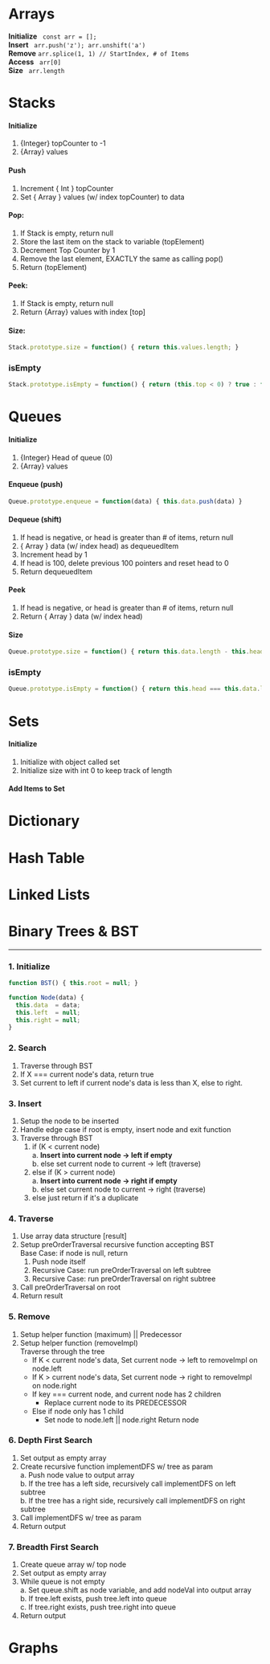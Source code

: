 # Arrays
  **Initialize** ``` const arr = [];```   
  **Insert** ``` arr.push('z'); arr.unshift('a')```   
  **Remove** ```arr.splice(1, 1) // StartIndex, # of Items```  
  **Access** ``` arr[0]```   
  **Size** ``` arr.length``` 
# Stacks
#### Initialize
  1. {Integer} topCounter to -1
  2. {Array} values
#### Push
  1. Increment { Int } topCounter
  2. Set { Array } values (w/ index topCounter) to data
#### Pop:
  1. If Stack is empty, return null
  2. Store the last item on the stack to variable (topElement)
  3. Decrement Top Counter by 1
  4. Remove the last element, EXACTLY the same as calling pop()
  5. Return (topElement)
#### Peek:
  1. If Stack is empty, return null
  2. Return {Array} values with index [top]

#### Size:
```js
Stack.prototype.size = function() { return this.values.length; }
```

### isEmpty
```js
Stack.prototype.isEmpty = function() { return (this.top < 0) ? true : false; }
```

# Queues
#### Initialize
  1. {Integer} Head of queue (0)
  2. {Array} values

#### Enqueue (push)
```js
Queue.prototype.enqueue = function(data) { this.data.push(data) }
```

#### Dequeue (shift)
  1. If head is negative, or head is greater than # of items, return null
  2. { Array } data (w/ index head) as dequeuedItem
  3. Increment head by 1
  4. If head is 100, delete previous 100 pointers and reset head to 0
  5. Return dequeuedItem

#### Peek
1. If head is negative, or head is greater than # of items, return null
2. Return { Array } data (w/ index head)

#### Size
```js
Queue.prototype.size = function() { return this.data.length - this.head }
```

### isEmpty
```js
Queue.prototype.isEmpty = function() { return this.head === this.data.length }
```

# Sets
#### Initialize
1. Initialize with object called set
2. Initialize size with int 0 to keep track of length

#### Add Items to Set

# Dictionary
# Hash Table
# Linked Lists
# Binary Trees & BST
---
### 1. Initialize
```js
function BST() { this.root = null; }

function Node(data) {
  this.data  = data;
  this.left  = null;
  this.right = null;
}
```
### 2. Search
1. Traverse through BST
2. If X === current node's data, return true
3. Set current to left if current node's data is less than X, else to right.

### 3. Insert
1. Setup the node to be inserted
2. Handle edge case if root is empty, insert node and exit function
3. Traverse through BST
    1. if (K < current node)  
        a. **Insert into current node -> left if empty**  
        b. else set current node to current -> left (traverse)
    2. else if (K > current node)  
        a. **Insert into current node -> right if empty**  
        b. else set current node to current -> right (traverse)
    3. else just return if it's a duplicate

### 4. Traverse

1. Use array data structure [result]
2. Setup preOrderTraversal recursive function accepting BST  
    Base Case: if node is null, return
      1. Push node itself
      2. Recursive Case: run preOrderTraversal on left subtree
      3. Recursive Case: run preOrderTraversal on right subtree
3. Call preOrderTraversal on root
4. Return result
### 5. Remove
1. Setup helper function (maximum) || Predecessor
2. Setup helper function (removeImpl)    
  Traverse through the tree  
     * If K < current node's data, Set current node -> left to removeImpl on node.left   
     * If K > current node's data, Set current node -> right to removeImpl on node.right   
     * If key === current node, and current node has 2 children
        * Replace current node to its PREDECESSOR
     * Else if node only has 1 child
        * Set node to node.left || node.right
  Return node

### 6. Depth First Search
1. Set output as empty array
2. Create recursive function implementDFS w/ tree as param  
    a. Push node value to output array  
    b. If the tree has a left side, recursively call implementDFS on left subtree  
    b. If the tree has a right side, recursively call implementDFS on right subtree  
3. Call implementDFS w/ tree as param    
4. Return output  

### 7. Breadth First Search
1. Create queue array w/ top node   
2. Set output as empty array  
3. While queue is not empty  
    a. Set queue.shift as node variable, and add nodeVal into output array  
    b. If tree.left exists, push tree.left into queue  
    c. If tree.right exists, push tree.right into queue  
4. Return output  
  
# Graphs

